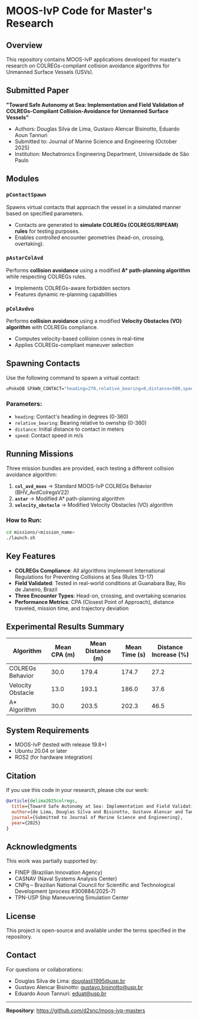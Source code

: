 # MOOS-IvP Code for Master's Research

## Overview
This repository contains MOOS-IvP applications developed for master's research on COLREGs-compliant collision avoidance algorithms for Unmanned Surface Vessels (USVs).

## Submitted Paper
**"Toward Safe Autonomy at Sea: Implementation and Field Validation of COLREGs-Compliant Collision-Avoidance for Unmanned Surface Vessels"**
- Authors: Douglas Silva de Lima, Gustavo Alencar Bisinotto, Eduardo Aoun Tannuri
- Submitted to: Journal of Marine Science and Engineering (October 2025)
- Institution: Mechatronics Engineering Department, Universidade de São Paulo

## Modules

### `pContactSpawn`
Spawns virtual contacts that approach the vessel in a simulated manner based on specified parameters.
- Contacts are generated to **simulate COLREGs (COLREGS/RIPEAM) rules** for testing purposes.
- Enables controlled encounter geometries (head-on, crossing, overtaking).

### `pAstarColAvd`
Performs **collision avoidance** using a modified **A\* path-planning algorithm** while respecting COLREGs rules.
- Implements COLREGs-aware forbidden sectors
- Features dynamic re-planning capabilities

### `pColAvdvo`
Performs **collision avoidance** using a modified **Velocity Obstacles (VO) algorithm** with COLREGs compliance.
- Computes velocity-based collision cones in real-time
- Applies COLREGs-compliant maneuver selection

## Spawning Contacts

Use the following command to spawn a virtual contact:
```bash
uPokeDB SPAWN_CONTACT="heading=270,relative_bearing=0,distance=500,speed=5"
```

### Parameters:
- `heading`: Contact's heading in degrees (0-360)
- `relative_bearing`: Bearing relative to ownship (0-360)
- `distance`: Initial distance to contact in meters
- `speed`: Contact speed in m/s

## Running Missions

Three mission bundles are provided, each testing a different collision avoidance algorithm:

1. **`col_avd_moos`** → Standard MOOS-IvP COLREGs Behavior (BHV_AvdColregsV22)
2. **`astar`** → Modified A* path-planning algorithm
3. **`velocity_obstacle`** → Modified Velocity Obstacles (VO) algorithm

### How to Run:
```bash
cd missions/<mission_name>
./launch.sh
```

## Key Features

- **COLREGs Compliance**: All algorithms implement International Regulations for Preventing Collisions at Sea (Rules 13-17)
- **Field Validated**: Tested in real-world conditions at Guanabara Bay, Rio de Janeiro, Brazil
- **Three Encounter Types**: Head-on, crossing, and overtaking scenarios
- **Performance Metrics**: CPA (Closest Point of Approach), distance traveled, mission time, and trajectory deviation

## Experimental Results Summary

| Algorithm | Mean CPA (m) | Mean Distance (m) | Mean Time (s) | Distance Increase (%) |
|-----------|--------------|-------------------|---------------|----------------------|
| COLREGs Behavior | 30.0 | 179.4 | 174.7 | 27.2 |
| Velocity Obstacle | 13.0 | 193.1 | 186.0 | 37.6 |
| A* Algorithm | 30.0 | 203.5 | 202.3 | 46.5 |

## System Requirements

- MOOS-IvP (tested with release 19.8+)
- Ubuntu 20.04 or later
- ROS2 (for hardware integration)

## Citation

If you use this code in your research, please cite our work:
```bibtex
@article{delima2025colregs,
  title={Toward Safe Autonomy at Sea: Implementation and Field Validation of COLREGs-Compliant Collision-Avoidance for Unmanned Surface Vessels},
  author={de Lima, Douglas Silva and Bisinotto, Gustavo Alencar and Tannuri, Eduardo Aoun},
  journal={Submitted to Journal of Marine Science and Engineering},
  year={2025}
}
```

## Acknowledgments

This work was partially supported by:
- FINEP (Brazilian Innovation Agency)
- CASNAV (Naval Systems Analysis Center)
- CNPq – Brazilian National Council for Scientific and Technological Development (process #300884/2025-7)
- TPN-USP Ship Maneuvering Simulation Center

## License

This project is open-source and available under the terms specified in the repository.

## Contact

For questions or collaborations:
- Douglas Silva de Lima: douglasli1995@usp.br
- Gustavo Alencar Bisinotto: gustavo.bisinotto@usp.br
- Eduardo Aoun Tannuri: eduat@usp.br

---

**Repository**: https://github.com/d2snc/moos-ivp-masters
